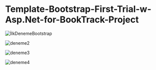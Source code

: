 # Template-Bootstrap-First-Trial-w-Asp.Net-for-BookTrack-Project

![İlkDenemeBootstrap](https://user-images.githubusercontent.com/51738775/96104277-4f8cf380-0ee1-11eb-9e17-3e3fbaa7c83f.PNG)

![deneme2](https://user-images.githubusercontent.com/51738775/96104371-70554900-0ee1-11eb-87d4-f7d42c5a0801.PNG)

![deneme3](https://user-images.githubusercontent.com/51738775/96104404-79461a80-0ee1-11eb-9bfb-64e733480f4c.PNG)

![deneme4](https://user-images.githubusercontent.com/51738775/96104429-83681900-0ee1-11eb-8079-33f8996cfb9e.PNG)
